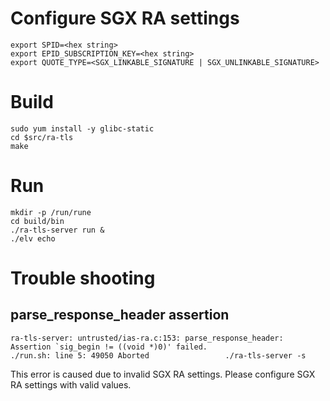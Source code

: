 # Configure SGX RA settings
``` shell
export SPID=<hex string>
export EPID_SUBSCRIPTION_KEY=<hex string>
export QUOTE_TYPE=<SGX_LINKABLE_SIGNATURE | SGX_UNLINKABLE_SIGNATURE>
```

# Build
``` shell
sudo yum install -y glibc-static
cd $src/ra-tls
make
```

# Run
``` shell
mkdir -p /run/rune
cd build/bin
./ra-tls-server run &
./elv echo
```

# Trouble shooting
## parse_response_header assertion
```
ra-tls-server: untrusted/ias-ra.c:153: parse_response_header: Assertion `sig_begin != ((void *)0)' failed.
./run.sh: line 5: 49050 Aborted                 ./ra-tls-server -s
```

This error is caused due to invalid SGX RA settings. Please configure SGX RA settings with valid values.
